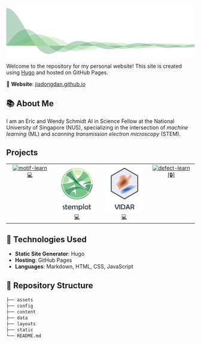 ![cover](README_cover.png)

Welcome to the repository for my personal website! This site is created using [Hugo](https://gohugo.io/) and hosted on GitHub Pages.

🌟 **Website**: [jiadongdan.github.io](https://jiadongdan.github.io/)

## 📚 About Me

I am an Eric and Wendy Schmidt AI in Science Fellow at the National University of Singapore (NUS), specializing in the intersection of *machine learning* (ML) and *scanning transmission electron microscopy* (STEM).

## Projects

<!-- ALL-PROJECTS-LIST:START - Do not remove or modify this section -->
<!-- prettier-ignore-start -->
<!-- markdownlint-disable -->
<table>
  <tbody>
    <tr>
      <td align="center" valign="top" width="14.28%"><a href="https://github.com/jiadongdan/motif-learn"><img src="https://github.com/jiadongdan/motif-learn/blob/main/logo/logo_v.png?raw=true" width="100px;" alt="motif-learn"/><br /><a href="https://github.com/jiadongdan/motif-learn" title="Code">💻</a></td>
      <td align="center" valign="top" width="14.28%"><a href="https://github.com/jiadongdan/stemplot"><img src="https://github.com/jiadongdan/stemplot/blob/main/logo/logo_v.png?raw=true" width="100px;" alt="stemplot"/><br /><a href="https://github.com/jiadongdan/stemplot" title="Code">💻</a></td>
      <td align="center" valign="top" width="14.28%"><a href="https://github.com/jiadongdan/VIDAR"><img src="https://github.com/jiadongdan/VIDAR/blob/main/logo/logo_v.png?raw=true" width="100px;" alt="defect-learn"/><br /><a href="https://github.com/jiadongdan/VIDAR" title="Code">💻</a></td>
      <td align="center" valign="top" width="14.28%"><a href="https://github.com/jiadongdan/defect-learn"><img src="https://github.com/jiadongdan/defect-learn/blob/main/logo/logo_v.png?raw=true" width="100px;" alt="defect-learn"/><br /><a href="https://github.com/jiadongdan/defect-learn" title="Code">[🔒]</a></td>
    </tr>
  </tbody>
</table>

<!-- from here: https://github.com/highlight/highlight/blob/main/README.md>
<!-- markdownlint-restore -->
<!-- prettier-ignore-end -->
<!-- ALL-PROJECTS-LIST:END -->

## 🚀 Technologies Used

- **Static Site Generator**: Hugo
- **Hosting**: GitHub Pages
- **Languages**: Markdown, HTML, CSS, JavaScript

## 📁 Repository Structure

```plaintext
├── assets
├── config
├── content
├── data
├── layouts
├── static
└── README.md
```
